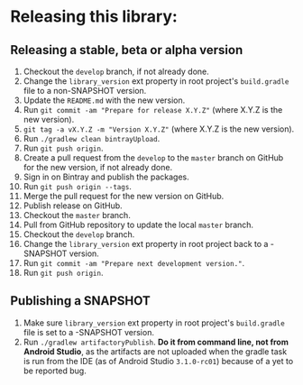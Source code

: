# Releasing this library:

## Releasing a stable, beta or alpha version

1. Checkout the `develop` branch, if not already done.
2. Change the `library_version` ext property in root project's `build.gradle`
file to a non-SNAPSHOT version.
3. Update the `README.md` with the new version.
4. Run `git commit -am "Prepare for release X.Y.Z"`
(where X.Y.Z is the new version).
5. `git tag -a vX.Y.Z -m "Version X.Y.Z"` (where X.Y.Z is the new version).
6. Run `./gradlew clean bintrayUpload`.
7. Run `git push origin`.
8. Create a pull request from the `develop` to the `master` branch on GitHub for the new version, if not already done.
9. Sign in on Bintray and publish the packages.
10. Run `git push origin --tags`.
11. Merge the pull request for the new version on GitHub.
12. Publish release on GitHub.
13. Checkout the `master` branch.
14. Pull from GitHub repository to update the local `master` branch.
15. Checkout the `develop` branch.
16. Change the `library_version` ext property in root project back to a
-SNAPSHOT version.
17. Run `git commit -am "Prepare next development version."`.
18. Run `git push origin`.

## Publishing a SNAPSHOT

1. Make sure `library_version` ext property in root project's `build.gradle`
file is set to a -SNAPSHOT version.
2. Run `./gradlew artifactoryPublish`. **Do it from command line,
not from Android Studio**, as the artifacts are not uploaded when the
gradle task is run from the IDE (as of Android Studio `3.1.0-rc01`) because
of a yet to be reported bug.
